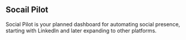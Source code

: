 ## Socail Pilot
Social Pilot is your planned dashboard for automating social presence, starting with LinkedIn and later expanding to other platforms.
